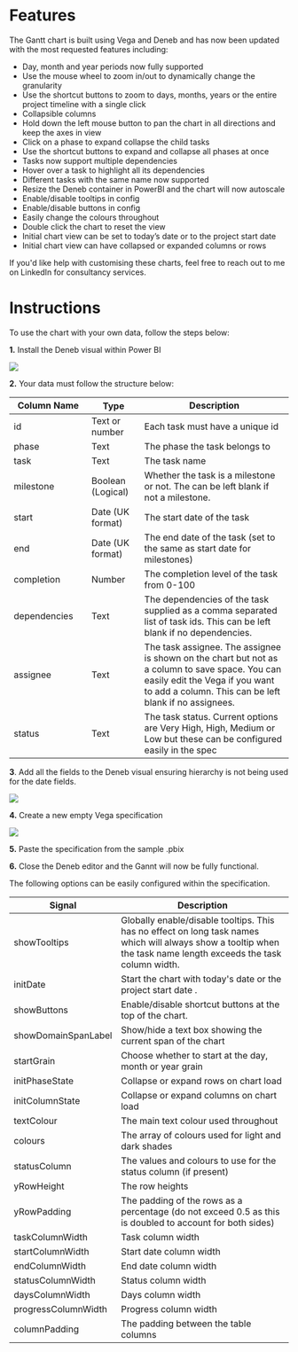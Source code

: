 # Features

The Gantt chart is built using Vega and Deneb and has now been updated with the most requested features including:

- Day, month and year periods now fully supported
- Use the mouse wheel to zoom in/out to dynamically change the granularity
- Use the shortcut buttons to zoom to days, months, years or the entire project timeline with a single click
- Collapsible columns
- Hold down the left mouse button to pan the chart in all directions and keep the axes in view
- Click on a phase to expand collapse the child tasks
- Use the shortcut buttons to expand and collapse all phases at once
- Tasks now support multiple dependencies
- Hover over a task to highlight all its dependencies
- Different tasks with the same name now supported
- Resize the Deneb container in PowerBI and the chart will now autoscale
- Enable/disable tooltips in config
- Enable/disable buttons in config
- Easily change the colours throughout
- Double click the chart to reset the view
- Initial chart view can be set to today’s date or to the project start date
- Initial chart view can have collapsed or expanded columns or rows


If you'd like help with customising these charts, feel free to reach out to me on LinkedIn for consultancy services.

# Instructions

To use the chart with your own data, follow the steps below:

**1.** Install the Deneb visual within Power BI

![](https://github.com/PBI-David/Deneb-Showcase/blob/32c054b7c07a89f5d0fba96de64a308427f8e676/Gantt%20Chart/1.png?raw=true)

**2.** Your data must follow the structure below:

| Column Name <img width="150" height="1"> | <img width="140" height="1">Type | Description                                                                                                                                                                                |
| ---------------------------------------- | -------------------------------- | ------------------------------------------------------------------------------------------------------------------------------------------------------------------------------------------ |
| id                                       | Text or number                   | Each task must have a unique id                                                                                                                                                            |
| phase                                    | Text                             | The phase the task belongs to                                                                                                                                                              |
| task                                     | Text                             | The task name                                                                                                                                                                              |
| milestone                                | Boolean (Logical)                | Whether the task is a milestone or not. The can be left blank if not a milestone.                                                                                                          |
| start                                    | Date (UK format)                 | The start date of the task                                                                                                                                                                 |
| end                                      | Date (UK format)                 | The end date of the task (set to the same as start date for milestones)                                                                                                                    |
| completion                               | Number                           | The completion level of the task from 0-100                                                                                                                                                |
| dependencies                             | Text                             | The dependencies of the task supplied as a comma separated list of task ids. This can be left blank if no dependencies.                                                                    |
| assignee                                 | Text                             | The task assignee. The assignee is shown on the chart but not as a column to save space. You can easily edit the Vega if you want to add a column. This can be left blank if no assignees. |
| status                                   | Text                             | The task status. Current options are Very High, High, Medium or Low but these can be configured easily in the spec                                                                         |

**3**. Add all the fields to the Deneb visual ensuring hierarchy is not being used for the date fields.

![](https://github.com/PBI-David/Deneb-Showcase/blob/main/Gantt%20Chart/2.png?raw=true)

**4.** Create a new empty Vega specification

![](https://github.com/PBI-David/Deneb-Showcase/blob/main/Gantt%20Chart/3.png?raw=true)

**5.** Paste the specification from the sample .pbix

**6.** Close the Deneb editor and the Gannt will now be fully functional.

The following options can be easily configured within the specification.

| Signal              | Description                                                                                                                                                       |
| ------------------- | ----------------------------------------------------------------------------------------------------------------------------------------------------------------- |
| showTooltips        | Globally enable/disable tooltips. This has no effect on long task names which will always show a tooltip when the task name length exceeds the task column width. |
| initDate            | Start the chart with today's date or the project start date .                                                                                                     |
| showButtons         | Enable/disable shortcut buttons at the top of the chart.                                                                                                          |
| showDomainSpanLabel | Show/hide a text box showing the current span of the chart                                                                                                        |
| startGrain          | Choose whether to start at the day, month or year grain                                                                                                           |
| initPhaseState      | Collapse or expand rows on chart load                                                                                                                             |
| initColumnState     | Collapse or expand columns on chart load                                                                                                                          |
| textColour          | The main text colour used throughout                                                                                                                              |
| colours             | The array of colours used for light and dark shades                                                                                                               |
| statusColumn        | The values and colours to use for the status column (if present)                                                                                                  |
| yRowHeight          | The row heights                                                                                                                                                   |
| yRowPadding         | The padding of the rows as a percentage (do not exceed 0.5 as this is doubled to account for both sides)                                                          |
| taskColumnWidth     | Task column width                                                                                                                                                 |
| startColumnWidth    | Start date column width                                                                                                                                           |
| endColumnWidth      | End date column width                                                                                                                                             |
| statusColumnWidth   | Status column width                                                                                                                                               |
| daysColumnWidth     | Days column width                                                                                                                                                 |
| progressColumnWidth | Progress column width                                                                                                                                             |
| columnPadding       | The padding between the table columns                                                                                                                             |

